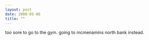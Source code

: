 ```yaml
---
layout: post
date: 2008-05-06
title: ""
---
```

too sore to go to the gym. going to mcmenamins north bank instead.